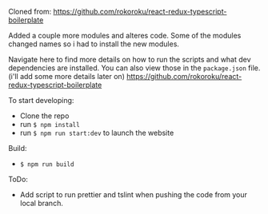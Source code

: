 Cloned from:
https://github.com/rokoroku/react-redux-typescript-boilerplate

Added a couple more modules and alteres code.
Some of the modules changed names so i had to install the new modules.

Navigate here to find more details on how to run the scripts and what dev dependencies are installed. You can also view those in the `package.json` file. (i'll add some more details later on)
https://github.com/rokoroku/react-redux-typescript-boilerplate

To start developing:
- Clone the repo
- run `$ npm install`
- run `$ npm run start:dev` to launch the website

Build:
- `$ npm run build`


ToDo:
* Add script to run prettier and tslint when pushing the code from your local branch.

